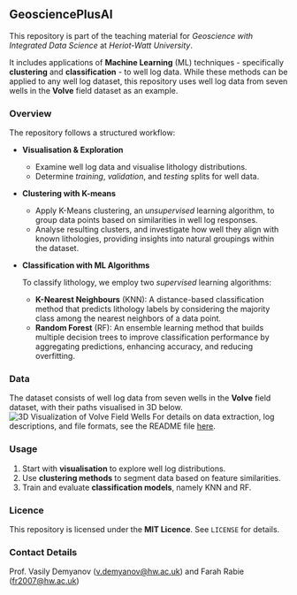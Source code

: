 ## GeosciencePlusAI

This repository is part of the teaching material for *Geoscience with Integrated Data Science* at *Heriot-Watt University*.

It includes applications of **Machine Learning** (ML) techniques - specifically **clustering** and **classification** - to well log data. While these methods can be applied to any well log dataset, this repository uses well log data from seven wells in the **Volve** field dataset as an example. 

### Overview

The repository follows a structured workflow:

- **Visualisation & Exploration**  
   - Examine well log data and visualise lithology distributions.  
   - Determine *training*, *validation*, and *testing* splits for well data. 

- **Clustering with K-means**  
   - Apply K-Means clustering, an *unsupervised* learning algorithm, to group data points based on similarities in well log responses.
   - Analyse resulting clusters, and investigate how well they align with known lithologies, providing insights into natural groupings within the dataset.

- **Classification with ML Algorithms**
   
   To classify lithology, we employ two *supervised* learning algorithms:
   - **K-Nearest Neighbours** (KNN): A distance-based classification method that predicts lithology labels by considering the majority class among the nearest neighbors of a data point.
   - **Random Forest** (RF): An ensemble learning method that builds multiple decision trees to improve classification performance by aggregating predictions, enhancing accuracy, and reducing overfitting.

### Data

The dataset consists of well log data from seven wells in the **Volve** field dataset, with their paths visualised in 3D below. 
![3D Visualization of Volve Field Wells](https://github.com/farah-rabie/GeosciencePlusAI/blob/main/Data/Images/3D%20Visualisation%20of%20Volve%20Field%20Wells.png)
For details on data extraction, log descriptions, and file formats, see the README file [here]([Data/README.md](https://github.com/farah-rabie/GeosciencePlusAI/blob/main/Data/README.md)).

### Usage

1. Start with **visualisation** to explore well log distributions.  
2. Use **clustering methods** to segment data based on feature similarities.  
3. Train and evaluate **classification models**, namely KNN and RF.

### Licence

This repository is licensed under the **MIT Licence**. See `LICENSE` for details.

### Contact Details
Prof. Vasily Demyanov (v.demyanov@hw.ac.uk) and Farah Rabie (fr2007@hw.ac.uk)
